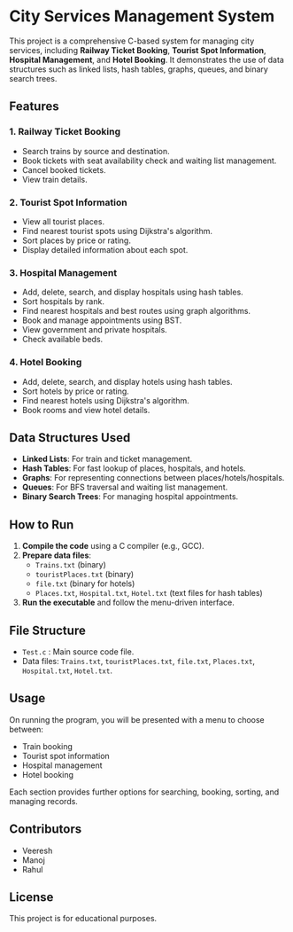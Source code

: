 # City Services Management System

This project is a comprehensive C-based system for managing city services, including **Railway Ticket Booking**, **Tourist Spot Information**, **Hospital Management**, and **Hotel Booking**. It demonstrates the use of data structures such as linked lists, hash tables, graphs, queues, and binary search trees.

## Features

### 1. Railway Ticket Booking
- Search trains by source and destination.
- Book tickets with seat availability check and waiting list management.
- Cancel booked tickets.
- View train details.

### 2. Tourist Spot Information
- View all tourist places.
- Find nearest tourist spots using Dijkstra's algorithm.
- Sort places by price or rating.
- Display detailed information about each spot.

### 3. Hospital Management
- Add, delete, search, and display hospitals using hash tables.
- Sort hospitals by rank.
- Find nearest hospitals and best routes using graph algorithms.
- Book and manage appointments using BST.
- View government and private hospitals.
- Check available beds.

### 4. Hotel Booking
- Add, delete, search, and display hotels using hash tables.
- Sort hotels by price or rating.
- Find nearest hotels using Dijkstra's algorithm.
- Book rooms and view hotel details.

## Data Structures Used

- **Linked Lists**: For train and ticket management.
- **Hash Tables**: For fast lookup of places, hospitals, and hotels.
- **Graphs**: For representing connections between places/hotels/hospitals.
- **Queues**: For BFS traversal and waiting list management.
- **Binary Search Trees**: For managing hospital appointments.

## How to Run

1. **Compile the code** using a C compiler (e.g., GCC).
2. **Prepare data files**:
    - `Trains.txt` (binary)
    - `touristPlaces.txt` (binary)
    - `file.txt` (binary for hotels)
    - `Places.txt`, `Hospital.txt`, `Hotel.txt` (text files for hash tables)
3. **Run the executable** and follow the menu-driven interface.

## File Structure

- `Test.c` : Main source code file.
- Data files: `Trains.txt`, `touristPlaces.txt`, `file.txt`, `Places.txt`, `Hospital.txt`, `Hotel.txt`.

## Usage

On running the program, you will be presented with a menu to choose between:
- Train booking
- Tourist spot information
- Hospital management
- Hotel booking

Each section provides further options for searching, booking, sorting, and managing records.

## Contributors

- Veeresh
- Manoj
- Rahul

## License

This project is for educational purposes.
